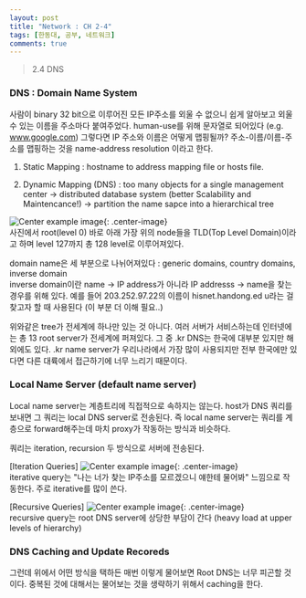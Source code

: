 ```yaml
---
layout: post
title: "Network : CH 2-4"
tags: [한동대, 공부, 네트워크]
comments: true
---
```


> 2.4 DNS  

### DNS : Domain Name System  
사람이 binary 32 bit으로 이루어진 모든 IP주소를 외울 수 없으니 쉽게 알아보고 외울 수 있는 이름을 주소마다 붙여주었다. human-use를 위해 문자열로 되어있다 (e.g. www.google.com) 그렇다면 IP 주소와 이름은 어떻게 맵핑될까? 주소-이름/이름-주소를 맵핑하는 것을 name-address resolution 이라고 한다.  

1. Static Mapping : hostname to address mapping file or hosts file.  

2. Dynamic Mapping (DNS) : too many objects for a single management center -> distributed database system (better Scalability and Maintencance!) -> partition the name sapce into a hierarchical tree  

![Center example image](https://user-images.githubusercontent.com/35067611/66013996-25e87080-e508-11e9-88f0-74b3a005d4fe.png "Center"){: .center-image}  
사진에서 root(level 0) 바로 아래 가장 위의 node들을 TLD(Top Level Domain)이라고 하며 level 127까지 총 128 level로 이루어져있다.  

domain name은 세 부분으로 나뉘어져있다 : generic domains, country domains, inverse domain  
inverse domain이란 name -> IP address가 아니라 IP addresss -> name을 찾는 경우를 위해 있다. 예를 들어 203.252.97.22의 이름이 hisnet.handong.ed u라는 걸 찾고자 할 때 사용된다 (이 부분 더 이해 필요..)  

위와같은 tree가 전세계에 하나만 있는 것 아니다. 여러 서버가 서비스하는데 인터넷에는 총 13 root server가 전세계에 퍼져있다. 그 중 .kr DNS는 한국에 대부분 있지만 해외에도 있다. .kr name server가 우리나라에서 가장 많이 사용되지만 전부 한국에만 있다면 다른 대륙에서 접근하기에 너무 느리기 때문이다.  

### Local Name Server (default name server)  
Local name server는 계층트리에 직접적으로 속하지는 않는다. host가 DNS 쿼리를 보내면 그 쿼리는 local DNS server로 전송된다. 즉 local name server는 쿼리를 계층으로 forward해주는데 마치 proxy가 작동하는 방식과 비슷하다.  

쿼리는 iteration, recursion 두 방식으로 서버에 전송된다.  

[Iteration Queries]
![Center example image](https://user-images.githubusercontent.com/35067611/66015380-4535cc80-e50d-11e9-8221-71710257bc39.png "Center"){: .center-image}  
iterative query는 "나는 너가 찾는 IP주소를 모르겠으니 얘한테 물어봐" 느낌으로 작동한다. 주로 iterative를 많이 쓴다.  

[Recursive Queries]
![Center example image](https://user-images.githubusercontent.com/35067611/66015404-639bc800-e50d-11e9-8b54-ac0340fb9d0f.png "Center"){: .center-image}  
recursive query는 root DNS server에 상당한 부담이 간다 (heavy load at upper levels of hierarchy)  

### DNS Caching and Update Recoreds  
그런데 위에서 어떤 방식을 택하든 매번 이렇게 물어보면 Root DNS는 너무 피곤할 것이다. 중복된 것에 대해서는 물어보는 것을 생략하기 위해서 caching을 한다. 